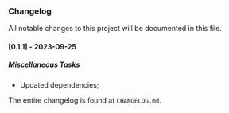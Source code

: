 ### Changelog

All notable changes to this project will be documented in this file.

#### [0.1.1] - 2023-09-25

##### Miscellaneous Tasks

- Updated dependencies;

The entire changelog is found at `CHANGELOG.md`.

<!-- generated by git-cliff -->
